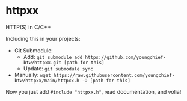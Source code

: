 # httpxx

HTTP(S) in C/C++

Including this in your projects:

- Git Submodule:
  - Add: `git submodule add https://github.com/youngchief-btw/httpxx.git [path for this]`
  - Update: `git submodule sync`
- Manually: `wget https://raw.githubusercontent.com/youngchief-btw/httpxx/main/httpxx.h -O [path for this]`

Now you just add `#include "httpxx.h"`, read documentation, and volia!
